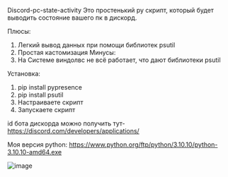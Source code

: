 Discord-pc-state-activity
Это простенький py скрипт, который будет выводить состояние вашего пк в дискорд.

Плюсы:
1. Легкий вывод данных при помощи библиотек psutil
2. Простая кастомизация
Минусы:
1. На Системе виндолвс не всё работает, что дают библиотеки psutil


Установка:
1. pip install pypresence
2. pip install psutil
3. Настраиваете скрипт
4. Запускаете скрипт

id бота дискорда можно получить тут-https://discord.com/developers/applications/

Моя версия python: https://www.python.org/ftp/python/3.10.10/python-3.10.10-amd64.exe

![image](https://user-images.githubusercontent.com/128633248/235353167-05432761-e4e3-4b34-b32b-6baab4f27507.png)

